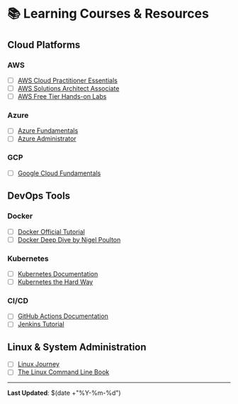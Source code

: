 # 📚 Learning Courses & Resources

## Cloud Platforms

### AWS
- [ ] [AWS Cloud Practitioner Essentials](https://aws.amazon.com/training/course-descriptions/cloud-practitioner-essentials/)
- [ ] [AWS Solutions Architect Associate](https://acloudguru.com/course/aws-certified-solutions-architect-associate-saa-c03)
- [ ] [AWS Free Tier Hands-on Labs](https://aws.amazon.com/getting-started/hands-on/)

### Azure
- [ ] [Azure Fundamentals](https://docs.microsoft.com/en-us/learn/paths/azure-fundamentals/)
- [ ] [Azure Administrator](https://docs.microsoft.com/en-us/learn/certifications/azure-administrator/)

### GCP
- [ ] [Google Cloud Fundamentals](https://cloud.google.com/training/courses/gcp-fundamentals)

## DevOps Tools

### Docker
- [ ] [Docker Official Tutorial](https://docs.docker.com/get-started/)
- [ ] [Docker Deep Dive by Nigel Poulton](https://www.pluralsight.com/courses/docker-deep-dive-update)

### Kubernetes
- [ ] [Kubernetes Documentation](https://kubernetes.io/docs/tutorials/)
- [ ] [Kubernetes the Hard Way](https://github.com/kelseyhightower/kubernetes-the-hard-way)

### CI/CD
- [ ] [GitHub Actions Documentation](https://docs.github.com/en/actions)
- [ ] [Jenkins Tutorial](https://www.jenkins.io/doc/tutorials/)

## Linux & System Administration
- [ ] [Linux Journey](https://linuxjourney.com/)
- [ ] [The Linux Command Line Book](http://linuxcommand.org/tlcl.php)

---
**Last Updated**: $(date +"%Y-%m-%d")
